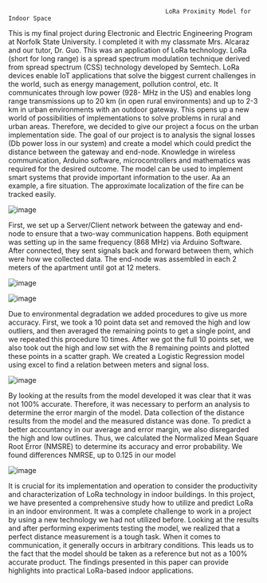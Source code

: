                                                 LoRa Proximity Model for Indoor Space

  This is my final project during Electronic and Electric Engineering Program at Norfolk State University. I completed it with my classmate Mrs. Alcaraz and our tutor, Dr. Guo. This was an application of LoRa technology. LoRa (short for long range) is a spread spectrum modulation technique derived from spread spectrum (CSS) technology developed by Semtech. LoRa devices enable IoT applications that solve the biggest current challenges in the world, such as energy management, pollution control, etc. It communicates through low power (928- MHz in the US) and enables long range transmissions up to 20 km (in open rural environments) and up to 2-3 km in urban environments with an outdoor gateway. This opens up a new world of possibilities of implementations to solve problems in rural and urban areas. Therefore, we decided to give our project a focus on the urban implementation side. 
  The goal of our project is to analysis the signal losses (Db power loss in our system) and create a model which could predict the distance between the gateway and end-node. Knowledge in wireless communication, Arduino software, microcontrollers and mathematics was required for the desired outcome. The model can be used to implement smart systems that provide important information to the user. Aa an example, a fire situation. The approximate localization of the fire can be tracked easily.
  
![image](https://user-images.githubusercontent.com/75848451/152470563-a9249107-9ed8-4a67-be20-d2fda14682b8.png)
  
  First, we set up a Server/Client network between the gateway and end-node to ensure that a two-way communication happens. Both equipment was setting up in the same frequency (868 MHz) via Arduino Software. After connected, they sent signals back and forward between them, which were how we collected data. The end-node was assembled in each 2 meters of the apartment until got at 12 meters. 
  
![image](https://user-images.githubusercontent.com/75848451/152471446-9d7e0162-a00a-42af-a59a-9d70112a557c.png)

![image](https://user-images.githubusercontent.com/75848451/152471608-20d1e98a-e0d7-4a19-ac75-395d7cb1adf9.png)

  Due to environmental degradation we added procedures to give us more accuracy. First, we took a 10 point data set and removed the high and low outliers, and then averaged the remaining points to get a single point, and we repeated this procedure 10 times. After we got the full 10 points set, we also took out the high and low set with the 8 remaining points and plotted these points in a scatter graph. We created a Logistic Regression model using excel to find a relation between meters and signal loss. 
  
![image](https://user-images.githubusercontent.com/75848451/152471989-5b7da8f0-dbfb-4940-b408-7c9d9bd9815b.png)

  By looking at the results from the model developed it was clear that it was not 100% accurate. Therefore, it was necessary to perform an analysis to determine the error margin of the model. Data collection of the distance results from the model and the measured distance was done. To predict a better accountancy in our average and error margin, we also disregarded the high and low outlines. Thus, we calculated the Normalized Mean Square Root Error (NMSRE) to determine its accuracy and error probability. We found differences NMRSE, up to 0.125 in our model
  
![image](https://user-images.githubusercontent.com/75848451/152472106-4ae01d49-8cbd-4c6c-9987-4ba4ed65b477.png)

  It is crucial for its implementation and operation to consider the productivity and characterization of LoRa technology in indoor buildings. In this project, we have presented a comprehensive study how to utilize and predict LoRa in an indoor environment. It was a complete challenge to work in a project by using a new technology we had not utilized before. Looking at the results and after performing experiments testing the model, we realized that a perfect distance measurement is a tough task. When it comes to communication, it generally occurs in arbitrary conditions. This leads us to the fact that the model should be taken as a reference but not as a 100% accurate product. The findings presented in this paper can provide highlights into practical LoRa-based indoor applications.
